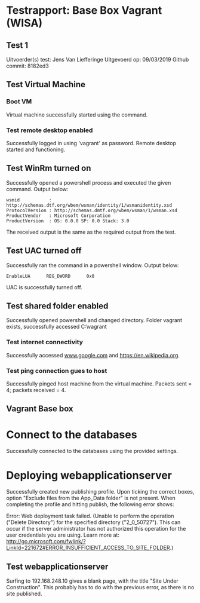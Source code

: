 # Testrapport: Base Box Vagrant (WISA)

## Test 1

Uitvoerder(s) test: Jens Van Liefferinge
Uitgevoerd op: 09/03/2019
Github commit:  8182ed3

## Test Virtual Machine

### Boot VM

Virtual machine successfully started using the command.

### Test remote desktop enabled

Successfully logged in using 'vagrant' as password. Remote desktop started and functioning.

## Test WinRm turned on

Successfully opened a powershell process and executed the given command. Output below:

```
wsmid           : http://schemas.dtf.org/wbem/wsman/identity/1/wsmanidentity.xsd
ProtocolVersion : http://schemas.dmtf.org/wbem/wsman/1/wsman.xsd
ProductVendor   : Microsoft Corporation
ProductVersion  : OS: 0.0.0 SP: 0.0 Stack: 3.0
```

The received output is the same as the required output from the test.

## Test UAC turned off

 Successfully ran the command in a powershell window. Output below:
 ```
 EnableLUA      REG_DWORD      0x0
 ```
 UAC is successfully turned off.


## Test shared folder enabled

Successfully opened powershell and changed directory. Folder vagrant exists, successfully accessed C:\vagrant

### Test internet connectivity

Successfully accessed www.google.com and https://en.wikipedia.org.

### Test ping connection gues to host

Successfully pinged host machine from the virtual machine. Packets sent = 4; packets received = 4.

## Vagrant Base box

# Connect to the databases

Successfully connected to the databases using the provided settings.

# Deploying webapplicationserver

Successfully created new publishing profile. Upon ticking the correct boxes, option "Exclude files from the App_Data folder" is not present. When completing the profile and hitting publish, the following error shows:

Error: Web deployment task failed. (Unable to perform the operation ("Delete Directory") for the specified directory ("2_0_50727"). This can occur if the server administrator has not authorized this operation for the user credentials you are using. Learn more at: http://go.microsoft.com/fwlink/?LinkId=221672#ERROR_INSUFFICIENT_ACCESS_TO_SITE_FOLDER.)

## Test webapplicationserver

Surfing to 192.168.248.10 gives a blank page, with the title "Site Under Construction". This probably has to do with the previous error, as there is no site published.
